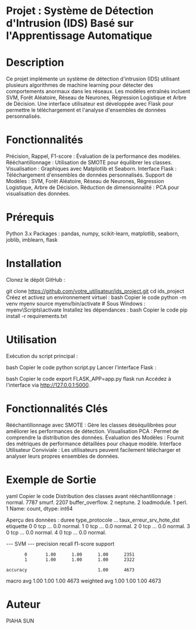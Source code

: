 # Projet : Système de Détection d'Intrusion (IDS) Basé sur l'Apprentissage Automatique

# Description
Ce projet implémente un système de détection d'intrusion (IDS) utilisant plusieurs algorithmes de machine learning pour détecter des comportements anormaux dans les réseaux. Les modèles entraînés incluent SVM, Forêt Aléatoire, Réseau de Neurones, Régression Logistique et Arbre de Décision. Une interface utilisateur est développée avec Flask pour permettre le téléchargement et l'analyse d'ensembles de données personnalisés.

# Fonctionnalités
Précision, Rappel, F1-score : Évaluation de la performance des modèles.
Rééchantillonnage : Utilisation de SMOTE pour équilibrer les classes.
Visualisation : Graphiques avec Matplotlib et Seaborn.
Interface Flask : Téléchargement d'ensembles de données personnalisés.
Support de Modèles : SVM, Forêt Aléatoire, Réseau de Neurones, Régression Logistique, Arbre de Décision.
Réduction de dimensionnalité : PCA pour visualisation des données.

# Prérequis
Python 3.x
Packages : pandas, numpy, scikit-learn, matplotlib, seaborn, joblib, imblearn, flask

# Installation
Clonez le dépôt GitHub :

git clone https://github.com/votre_utilisateur/ids_project.git
cd ids_project
Créez et activez un environnement virtuel :
bash
Copier le code
python -m venv myenv
source myenv/bin/activate  # Sous Windows : myenv\Scripts\activate
Installez les dépendances :
bash
Copier le code
pip install -r requirements.txt

# Utilisation
Exécution du script principal :

bash
Copier le code
python script.py
Lancer l'interface Flask :

bash
Copier le code
export FLASK_APP=app.py
flask run
Accédez à l'interface via http://127.0.0.1:5000.

# Fonctionnalités Clés
Rééchantillonnage avec SMOTE : Gère les classes déséquilibrées pour améliorer les performances de détection.
Visualisation PCA : Permet de comprendre la distribution des données.
Évaluation des Modèles : Fournit des métriques de performance détaillées pour chaque modèle.
Interface Utilisateur Conviviale : Les utilisateurs peuvent facilement télécharger et analyser leurs propres ensembles de données.

# Exemple de Sortie
yaml
Copier le code
Distribution des classes avant rééchantillonnage :
normal.             7787
smurf.              2207
buffer_overflow.       2
neptune.               2
loadmodule.            1
perl.                  1
Name: count, dtype: int64

Aperçu des données :
   duree type_protocole  ... taux_erreur_srv_hote_dst etiquette
0      0            tcp  ...                      0.0   normal.
1      0            tcp  ...                      0.0   normal.
2      0            tcp  ...                      0.0   normal.
3      0            tcp  ...                      0.0   normal.
4      0            tcp  ...                      0.0   normal.

--- SVM ---
              precision    recall  f1-score   support

           0       1.00      1.00      1.00      2351
           1       1.00      1.00      1.00      2322

    accuracy                           1.00      4673
   macro avg       1.00      1.00      1.00      4673
weighted avg       1.00      1.00      1.00      4673

# Auteur
PIAHA SUN
